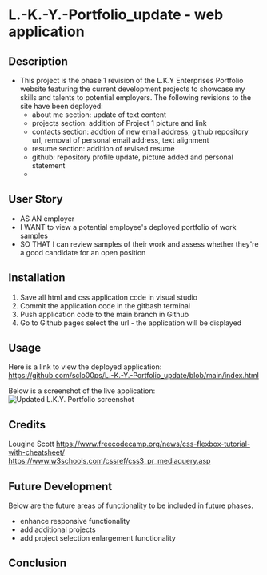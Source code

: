 # L.-K.-Y.-Portfolio_update - web application

## Description
- This project is the phase 1 revision of the L.K.Y Enterprises Portfolio website featuring the current development
 projects to showcase my skills and talents to potential employers.  The following revisions to the site have been deployed:
    - about me section: update of text content
    - projects section: addition of Project 1 picture and link
    - contacts section: addtion of new email address, github repository url, removal of personal email address, text alignment
    - resume section:   addition of revised resume
    - github:           repository profile update, picture added and personal statement
    - 

## User Story
- AS AN employer
- I WANT to view a potential employee's deployed portfolio of work samples
- SO THAT I can review samples of their work and assess whether they're a good candidate for an open position

## Installation
1. Save all html and css application code in visual studio
2. Commit the application code in the gitbash terminal
3. Push application code to the main branch in Github 
4. Go to Github pages select the url - the application will be displayed

## Usage
Here is a link to view the deployed application: 
https://github.com/sclo00ps/L.-K.-Y.-Portfolio_update/blob/main/index.html


Below is a screenshot of the live application: 
![Updated L.K.Y. Portfolio screenshot](assets/images/lky_portfolio_update2.png)

## Credits
Lougine Scott
https://www.freecodecamp.org/news/css-flexbox-tutorial-with-cheatsheet/
https://www.w3schools.com/cssref/css3_pr_mediaquery.asp

## Future Development
Below are the future areas of functionality to be included in future phases.
- enhance responsive functionality
- add additional projects
- add project selection enlargement functionality 

## Conclusion